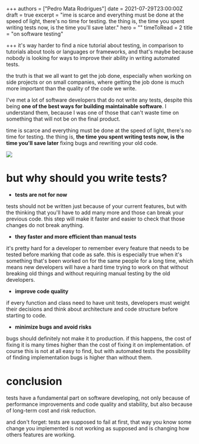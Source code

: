+++
authors = ["Pedro Mata Rodrigues"]
date = 2021-07-29T23:00:00Z
draft = true
excerpt = "ime is scarce and everything must be done at the speed of light, there's no time for testing. the thing is, the time you spent writing tests now, is the time you'll save later."
hero = ""
timeToRead = 2
title = "on software testing"

+++
it's way harder to find a nice tutorial about testing, in comparison to tutorials about tools or languages or frameworks, and that's maybe because nobody is looking for ways to improve their ability in writing automated tests.

the truth is that we all want to get the job done, especially when working on side projects or on small companies, where getting the job done is much more important than the quality of the code we write.

I've met a lot of software developers that do not write any tests, despite this being **one of the best ways for building maintainable software**. I understand them, because I was one of those that can't waste time on something that will not be on the final product.

time is scarce and everything must be done at the speed of light, there's no time for testing. the thing is, **the time you spent writing tests now, is the time you'll save later** fixing bugs and rewriting your old code.

![](/images/aint-nobody-got-time-for-that.gif)

# but why should you write tests?

* **tests are not for now**

tests should not be written just because of your current features, but with the thinking that you'll have to add many more and those can break your previous code. this step will make it faster and easier to check that those changes do not break anything.

* **they faster and more efficient than manual tests**

it's pretty hard for a developer to remember every feature that needs to be tested before marking that code as safe. this is especially true when it's something that's been worked on for the same people for a long time, which means new developers will have a hard time trying to work on that without breaking old things and without requiring manual testing by the old developers.

* **improve code quality**

if every function and class need to have unit tests, developers must weight their decisions and think about architecture and code structure before starting to code.

* **minimize bugs and avoid risks**

bugs should definitely not make it to production. if this happens, the cost of fixing it is many times higher than the cost of fixing it on implementation. of course this is not at all easy to find, but with automated tests the possibility of finding implementation bugs is higher than without them.

# conclusion

tests have a fundamental part on software developing, not only because of performance improvements and code quality and stability, but also because of long-term cost and risk reduction.

and don't forget: tests are supposed to fail at first, that way you know some change you implemented is not working as supposed and is changing how others features are working.